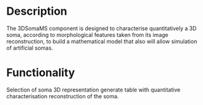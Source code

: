 # Description
The 3DSomaMS component is designed to characterise quantitatively a 3D soma, according to morphological features taken from its image reconstruction, to build a mathematical model that also will allow simulation of artificial somas.

# Functionality
Selection of soma 3D representation generate table with quantitative characterisation reconstruction of the soma.
